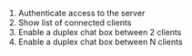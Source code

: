 1. Authenticate access to the server
2. Show list of connected clients 
3. Enable a duplex chat box between 2 clients
4. Enable a duplex chat box between N clients 
